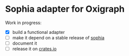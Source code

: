 Sophia adapter for Oxigraph
===========================

Work in progress:

* [x] build a functional adapter
* [ ] make it depend on a stable release of [sophia](https://crates.io/crates/sophia)
* [ ] document it
* [ ] release it on [crates.io](https://crates.io/)

